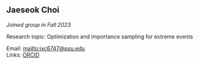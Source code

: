 ## Jaeseok Choi

_Joined group in Fall 2023_

Research topic: Optimization and importance sampling for extreme events

Email: <mailto:jxc6747@psu.edu>\
Links:
[ORCID](https://orcid.org/0009-0004-6867-1107)
